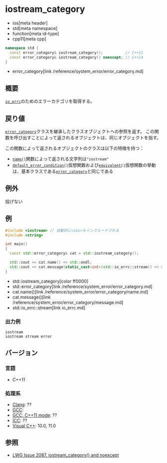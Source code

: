 # iostream_category
* ios[meta header]
* std[meta namespace]
* function[meta id-type]
* cpp11[meta cpp]

```cpp
namespace std {
  const error_category& iostream_category();          // C++11
  const error_category& iostream_category() noexcept; // C++14
}
```
* error_category[link /reference/system_error/error_category.md]

## 概要
[`io_errc`](io_errc.md)のためのエラーカテゴリを取得する。


## 戻り値
[`error_category`](/reference/system_error/error_category.md)クラスを継承したクラスオブジェクトへの参照を返す。
この関数を呼び出すことによって返されるオブジェクトは、同じオブジェクトを指す。

この関数によって返されるオブジェクトのクラスは以下の特徴を持つ：

- [`name()`](/reference/system_error/error_category/name.md)関数によって返される文字列は`"iostream"`
- [`default_error_condition()`](/reference/system_error/error_category/default_error_condition.md)仮想関数および[`equivalent()`](/reference/system_error/error_category/equivalent.md)仮想関数の挙動は、基本クラスである[`error_category`](/reference/system_error/error_category.md)と同じである


## 例外
投げない


## 例
```cpp
#include <iostream> // 自動的に<ios>もインクルードされる
#include <string>

int main()
{
  const std::error_category& cat = std::iostream_category();

  std::cout << cat.name() << std::endl;
  std::cout << cat.message(static_cast<int>(std::io_errc::stream)) << std::endl;
}
```
* std::iostream_category[color ff0000]
* std::error_category[link /reference/system_error/error_category.md]
* cat.name()[link /reference/system_error/error_category/name.md]
* cat.message()[link /reference/system_error/error_category/message.md]
* std::io_errc::stream[link io_errc.md]

### 出力例
```
iostream
iostream stream error
```

## バージョン
### 言語
- C++11

### 処理系
- [Clang](/implementation.md#clang): ??
- [GCC](/implementation.md#gcc):
- [GCC, C++11 mode](/implementation.md#gcc): ??
- [ICC](/implementation.md#icc): ??
- [Visual C++](/implementation.md#visual_cpp): 10.0, 11.0


## 参照
- [LWG Issue 2087. iostream_category() and noexcept](http://www.open-std.org/jtc1/sc22/wg21/docs/lwg-defects.html#2087)

